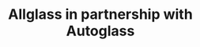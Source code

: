 ---
title: "Allglass in partnership with Autoglass"
url: /clonmel/allglass-in-partnership-with-autoglass/
shop: car repair
---